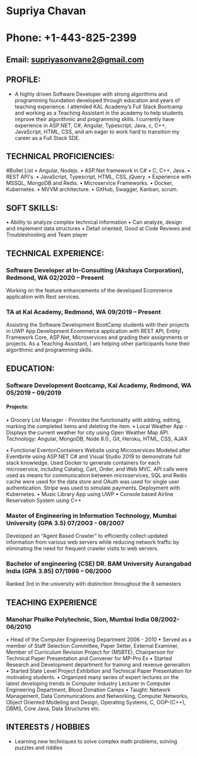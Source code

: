 
#                                                             Supriya Chavan
#                                                         Phone: +1-443-825-2399                                    
##                                                   Email: supriyasonvane2@gmail.com
## PROFILE:
 * A highly driven Software Developer with strong algorithms and programming foundation developed through education and years of teaching experience. I attended KAL Academy’s Full Stack Bootcamp and working as a Teaching Assistant in the academy to help students improve their algorithmic and programming skills. I currently have experience in ASP.NET, C#, Angular, Typescript, Java, c, C++, JavaScript, HTML, CSS, and am eager to work hard to transition my career as a Full Stack SDE.
## TECHNICAL PROFICIENCIES:
#Bullet List
•	Angular, Nodejs.
•	ASP.Net framework in C#
•	C, C++, Java.
•	REST API's.
•	JavaScript, Typescript, HTML, CSS, jQuery.
•	Experience with MSSQL, MongoDB and Redis.
•	Microservice Frameworks.
•	Docker, Kubernetes.
•	MVVM architecture.
•	GitHub, Swagger, Kanban, scrum.
## SOFT SKILLS:
•	Ability to analyze complex technical information
•	Can analyze, design and implement data structures
•	Detail oriented, Good at Code Reviews and Troubleshooting and Team player

## TECHNICAL EXPERIENCE:
### Software Developer at In-Consulting (Akshaya Corporation), Redmond, WA                                  	02/2020 – Present   
Working on the feature enhancements of the developed Ecommerce application with Rest services. 
### TA at Kal Academy, Redmond, WA                                                                           09/2019 – Present
Assisting the Software Development BootCamp students with their projects in UWP App Development Ecommerce application with REST API, Entity Framework Core, ASP.Net, Microservices and grading their assignments or projects. As a Teaching Assistant, I am helping other participants hone their algorithmic and programming skills.
 
## EDUCATION: 
### Software Development Bootcamp, Kal Academy, Redmond, WA	                            	               05/2019 – 09/2019
#### Projects:
•	Grocery List Manager - Provides the functionality with adding, editing, marking the completed items and deleting the item.
•	Local Weather App - Displays the current weather for city using Open Weather Map API.
Technology: Angular, MongoDB, Node 8.0., Git, Heroku, HTML, CSS, AJAX

•	Functional EventonContainers Website using Microservices
Modeled after Eventbrite using ASP.NET C# and Visual Studio 2019 to demonstrate full stack knowledge. Used Docker to generate containers for each microservice, including Catalog, Cart, Order, and Web MVC. API calls were used as means for communication between microservices, SQL and Redis cache were used for the data store and OAuth was used for single user authentication. Stripe was used to simulate payments. Deployment with Kubernetes.
•	Music Library App using UWP
•	Console based Airline Reservation System using C++

### Master of Engineering in Information Technology, Mumbai University 	(GPA 3.5)	                      07/2003 - 08/2007
Developed an “Agent Based Crawler” to efficiently collect updated information from various web servers while        reducing network traffic by eliminating the need for frequent crawler visits to web servers.
### Bachelor of engineering (CSE) DR. BAM University Aurangabad India (GPA 3.85)                        07/1996 – 06/2000
Ranked 3rd in the university with distinction throughout the 8 semesters

## TEACHING EXPERIENCE 
### Manohar Phalke Polytechnic, Sion, Mumbai India 					                                                08/2002- 06/2010 
•	Head of the Computer Engineering Department 2006 - 2010 
•	Served as a member of Staff Selection Committee, Paper Setter, External Examiner, Member of Curriculum Revision Project for (MSBTE), Chairperson for Technical Paper Presentation and Convener for MP-Pro Ex 
•	Started Research and Development department for training and revenue generation
•	Started State Level Project Exhibition and Technical Paper Presentation for motivating students.
•	Organized many series of expert lectures on the latest developing trends in Computer Industry Lecturer in Computer Engineering Department, Blood Donation Camps
•	Taught: Network Management, Data Communications and Networking, Computer Networks, Object Oriented Modeling and Design, Operating Systems, C, OOP-(C++), DBMS, Core Java, Data Structures etc. 

## INTERESTS / HOBBIES
 * Learning new techniques to solve complex math problems, solving puzzles and riddles






